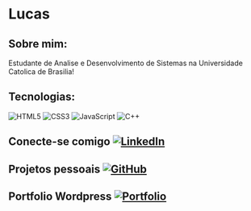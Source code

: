 # Lucas
## Sobre mim: 

Estudante de Analise e Desenvolvimento de Sistemas na Universidade Catolica de Brasilia!

## Tecnologias: 

![HTML5](https://img.shields.io/badge/HTML5-E34F26?style=for-the-badge&logo=html5&logoColor=white) 	![CSS3](https://img.shields.io/badge/CSS3-1572B6?style=for-the-badge&logo=css3&logoColor=white) ![JavaScript](https://img.shields.io/badge/JavaScript-F7DF1E?style=for-the-badge&logo=javascript&logoColor=black) 	![C++](https://img.shields.io/badge/C%2B%2B-00599C?style=for-the-badge&logo=c%2B%2B&logoColor=white)
## Conecte-se comigo [![LinkedIn](https://img.shields.io/badge/LinkedIn-0077B5?style=for-the-badge&logo=linkedin&logoColor=white)](https://www.linkedin.com/in/lucasborges8656/)

## Projetos pessoais [![GitHub](https://img.shields.io/badge/GitHub-100000?style=for-the-badge&logo=github&logoColor=white)](https://github.com/bglucass)

## Portfolio Wordpress [![Portfolio](https://img.shields.io/badge/Portfolio-FF5722?style=for-the-badge&logo=todoist&logoColor=white)](https://lucasalexandreportfolio.wordpress.com/)
